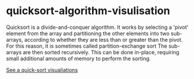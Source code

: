 # quicksort-algorithm-visulisation

Quicksort is a divide-and-conquer algorithm. It works by selecting a 'pivot' element from the array and partitioning the other elements into two sub-arrays, according to whether they are less than or greater than the pivot. For this reason, it is sometimes called partition-exchange sort The sub-arrays are then sorted recursively. This can be done in-place, requiring small additional amounts of memory to perform the sorting.

<a href="https://piijt.github.io/quicksort-algorithm-visulisation/">See a quick-sort visualiations</a>
